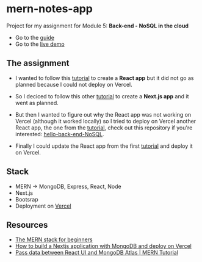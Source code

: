 # mern-notes-app

Project for my assignment for Module 5: **Back-end - NoSQL in the cloud**

- Go to the [guide](https://io.tskoli.dev/guides/61d321e7ef0b55000925bc5b)
- Go to the [live demo](https://frontend-mern-notes-app-apz07bdea-tristan-sch.vercel.app/notes)

## The assignment

- I wanted to follow this [tutorial](https://www.youtube.com/watch?v=nUbNn0voiBI) to create a **React app** but it did not go as planned because I could not deploy on Vercel.

- So I deciced to follow this other [tutorial](https://www.section.io/engineering-education/build-nextjs-with-mongodb-and-deploy-on-vercel/) to create a **Next.js app** and it went as planned.

- But then I wanted to figure out why the React app was not working on Vercel (although it worked locally) so I tried to deploy on Vercel another React app, the one from the [tutorial](https://ellertsmarik.medium.com/), check out this repository if you're interested: [hello-back-end-NoSQL](https://github.com/tristan-sch/hello-back-end-NoSQL).

- Finally I could update the React app from the first [tutorial](https://www.youtube.com/watch?v=nUbNn0voiBI) and deploy it on Vercel.

## Stack

- MERN -> MongoDB, Express, React, Node
- Next.js
- Bootsrap
- Deployment on [Vercel](https://vercel.com)

## Resources

- [The MERN stack for beginners](https://ellertsmarik.medium.com/)
- [How to build a Nextjs application with MongoDB and deploy on Vercel](https://www.section.io/engineering-education/build-nextjs-with-mongodb-and-deploy-on-vercel/)
- [Pass data between React UI and MongoDB Atlas | MERN Tutorial](https://www.youtube.com/watch?v=nUbNn0voiBI)

